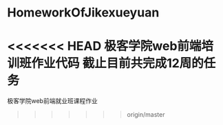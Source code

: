 # HomeworkOfJikexueyuan
<<<<<<< HEAD
极客学院web前端培训班作业代码
截止目前共完成12周的任务
=======
极客学院web前端就业班课程作业
>>>>>>> origin/master
